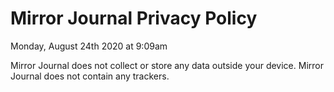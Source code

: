 # Mirror Journal Privacy Policy
Monday, August 24th 2020 at 9:09am

Mirror Journal does not collect or store any data outside your device. Mirror Journal does not contain any trackers.
